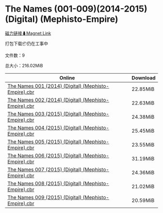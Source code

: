 # The Names (001-009)(2014-2015) (Digital) (Mephisto-Empire)

[磁力链接⬇Magnet Link](magnet:?xt=urn:btih:648e265ea40c3d53148a6def09448192d1b0874d&dn=The%20Names%20%28001-009%29%282014-2015%29%20%28Digital%29%20%28Mephisto-Empire%29)

打包下载📦仍在工事中

文件数：9

总大小：216.02MiB

Online | Download
--- | ---
[The Names 001 (2014) (Digital) (Mephisto-Empire).cbr](https://github.com/alicewish/markdown/blob/master/comic/Names-001-2014-Digital-Mephisto-Empire-cbr.md) | 22.85MiB
[The Names 002 (2014) (Digital) (Mephisto-Empire).cbr](https://github.com/alicewish/markdown/blob/master/comic/Names-002-2014-Digital-Mephisto-Empire-cbr.md) | 22.63MiB
[The Names 003 (2015) (Digital) (Mephisto-Empire).cbr](https://github.com/alicewish/markdown/blob/master/comic/Names-003-2015-Digital-Mephisto-Empire-cbr.md) | 24.38MiB
[The Names 004 (2015) (Digital) (Mephisto-Empire).cbr](https://github.com/alicewish/markdown/blob/master/comic/Names-004-2015-Digital-Mephisto-Empire-cbr.md) | 25.45MiB
[The Names 005 (2015) (Digital) (Mephisto-Empire).cbr](https://github.com/alicewish/markdown/blob/master/comic/Names-005-2015-Digital-Mephisto-Empire-cbr.md) | 23.55MiB
[The Names 006 (2015) (Digital) (Mephisto-Empire).cbr](https://github.com/alicewish/markdown/blob/master/comic/Names-006-2015-Digital-Mephisto-Empire-cbr.md) | 31.19MiB
[The Names 007 (2015) (Digital) (Mephisto-Empire).cbr](https://github.com/alicewish/markdown/blob/master/comic/Names-007-2015-Digital-Mephisto-Empire-cbr.md) | 24.36MiB
[The Names 008 (2015) (Digital) (Mephisto-Empire).cbr](https://github.com/alicewish/markdown/blob/master/comic/Names-008-2015-Digital-Mephisto-Empire-cbr.md) | 21.02MiB
[The Names 009 (2015) (Digital) (Mephisto-Empire).cbr](https://github.com/alicewish/markdown/blob/master/comic/Names-009-2015-Digital-Mephisto-Empire-cbr.md) | 20.59MiB